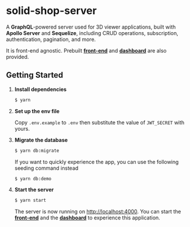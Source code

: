 # solid-shop-server

A **GraphQL**-powered server used for 3D viewer applications, built with **Apollo Server** and **Sequelize**, including CRUD operations, subscription, authentication, pagination, and more.</br>

It is front-end agnostic. Prebuilt **[front-end](https://github.com/macaronesia/solid-shop-front)** and **[dashboard](https://github.com/macaronesia/solid-shop-admin)** are also provided.

## Getting Started

1. **Install dependencies**

    ```bash
    $ yarn
    ```

2. **Set up the env file**

    Copy `.env.example` to `.env` then substitute the value of `JWT_SECRET` with yours.

3. **Migrate the database**

    ```bash
    $ yarn db:migrate
    ```

    If you want to quickly experience the app, you can use the following seeding command instead
    ```bash
    $ yarn db:demo
    ```

4. **Start the server**

    ```bash
    $ yarn start
    ```

    The server is now running on [http://localhost:4000](http://localhost:4000). You can start the **[front-end](https://github.com/macaronesia/solid-shop-front)** and the **[dashboard](https://github.com/macaronesia/solid-shop-admin)** to experience this application.

